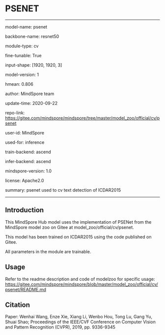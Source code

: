 # PSENET

---

model-name: psenet

backbone-name: resnet50

module-type: cv

fine-tunable: True

input-shape: [1920, 1920, 3]

model-version: 1

hmean: 0.806

author: MindSpore team

update-time: 2020-09-22

repo-link: <https://gitee.com/mindspore/mindspore/tree/master/model_zoo/official/cv/psenet>

user-id: MindSpore

used-for: inference

train-backend: ascend

infer-backend: ascend

mindspore-version: 1.0

license: Apache2.0

summary: psenet used to cv text detection of ICDAR2015

---

## Introduction

This MindSpore Hub model uses the implementation of PSENet from the MindSpore model zoo on Gitee at model_zoo/official/cv/psenet.

This model has been trained on ICDAR2015 using the code published on Gitee.

All parameters in the module are trainable.

## Usage

Refer to the readme description and code of modelzoo for specific usage:
<https://gitee.com/mindspore/mindspore/blob/master/model_zoo/official/cv/psenet/README.md>

## Citation

Paper: Wenhai Wang, Enze Xie, Xiang Li, Wenbo Hou, Tong Lu, Gang Yu, Shuai Shao; Proceedings of the IEEE/CVF Conference on Computer Vision and Pattern Recognition (CVPR), 2019, pp. 9336-9345
